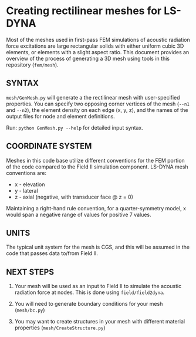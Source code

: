 Creating rectilinear meshes for LS-DYNA
========================================

Most of the meshes used in first-pass FEM simulations of acoustic radiation
force excitations are large rectangular solids with either uniform cubic 3D
elements, or elements with a slight aspect ratio.  This document provides an
overview of the process of generating a 3D mesh using tools in this repository
(```fem/mesh```).

SYNTAX
------
```mesh/GenMesh.py``` will generate a the rectilinear mesh with user-specified
properties.  You can specify two opposing corner vertices of the mesh (```--n1``` and
```--n2```), the element density on each edge (x, y, z), and the names of the output
files for node and element definitions.  

Run: ```python GenMesh.py --help``` for detailed input syntax.

COORDINATE SYSTEM
-----------------
Meshes in this code base utilize different conventions for the FEM portion of
the code compared to the Field II simulation component.  LS-DYNA mesh
conventions are:

 * x - elevation 
 * y - lateral
 * z - axial (negative, with transducer face @ z = 0)

Maintaining a right-hand rule convention, for a quarter-symmetry model, x would
span a negative range of values for positive 7 values.  

UNITS
-----
The typical unit system for the mesh is CGS, and this will be assumed in the
code that passes data to/from Field II.

NEXT STEPS
----------
1. Your mesh will be used as an input to Field II to simulate the acoustic
radiation force at nodes.  This is done using ```field/field2dyna```.

2. You will need to generate boundary conditions for your mesh (```mesh/bc.py```)

3. You may want to create structures in your mesh with different material
properties (```mesh/CreateStructure.py```)

